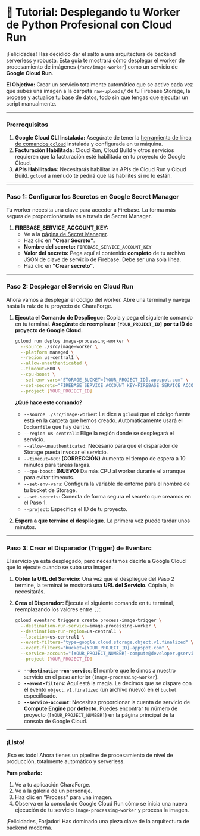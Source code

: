 # 🚀 Tutorial: Desplegando tu Worker de Python Profesional con Cloud Run

¡Felicidades! Has decidido dar el salto a una arquitectura de backend serverless y robusta. Esta guía te mostrará cómo desplegar el worker de procesamiento de imágenes (`/src/image-worker`) como un servicio de **Google Cloud Run**.

**El Objetivo:** Crear un servicio totalmente automático que se active cada vez que subes una imagen a la carpeta `raw-uploads/` de tu Firebase Storage, la procese y actualice tu base de datos, todo sin que tengas que ejecutar un script manualmente.

---

### Prerrequisitos

1.  **Google Cloud CLI Instalada:** Asegúrate de tener la [herramienta de línea de comandos `gcloud`](https://cloud.google.com/sdk/docs/install) instalada y configurada en tu máquina.
2.  **Facturación Habilitada:** Cloud Run, Cloud Build y otros servicios requieren que la facturación esté habilitada en tu proyecto de Google Cloud.
3.  **APIs Habilitadas:** Necesitarás habilitar las APIs de Cloud Run y Cloud Build. `gcloud` a menudo te pedirá que las habilites si no lo están.

---

### Paso 1: Configurar los Secretos en Google Secret Manager

Tu worker necesita una clave para acceder a Firebase. La forma más segura de proporcionársela es a través de Secret Manager.

1.  **FIREBASE_SERVICE_ACCOUNT_KEY:**
    *   Ve a la [página de Secret Manager](https://console.cloud.google.com/security/secret-manager).
    *   Haz clic en **"Crear Secreto"**.
    *   **Nombre del secreto:** `FIREBASE_SERVICE_ACCOUNT_KEY`
    *   **Valor del secreto:** Pega aquí el contenido **completo** de tu archivo JSON de clave de servicio de Firebase. Debe ser una sola línea.
    *   Haz clic en **"Crear secreto"**.

---

### Paso 2: Desplegar el Servicio en Cloud Run

Ahora vamos a desplegar el código del worker. Abre una terminal y navega hasta la raíz de tu proyecto de CharaForge.

1.  **Ejecuta el Comando de Despliegue:**
    Copia y pega el siguiente comando en tu terminal. **Asegúrate de reemplazar `[YOUR_PROJECT_ID]` por tu ID de proyecto de Google Cloud.**

    ```bash
    gcloud run deploy image-processing-worker \
      --source ./src/image-worker \
      --platform managed \
      --region us-central1 \
      --allow-unauthenticated \
      --timeout=600 \
      --cpu-boost \
      --set-env-vars="STORAGE_BUCKET=[YOUR_PROJECT_ID].appspot.com" \
      --set-secrets="FIREBASE_SERVICE_ACCOUNT_KEY=FIREBASE_SERVICE_ACCOUNT_KEY:latest" \
      --project [YOUR_PROJECT_ID]
    ```

    **¿Qué hace este comando?**
    *   `--source ./src/image-worker`: Le dice a `gcloud` que el código fuente está en la carpeta que hemos creado. Automáticamente usará el `Dockerfile` que hay dentro.
    *   `--region us-central1`: Elige la región donde se desplegará el servicio.
    *   `--allow-unauthenticated`: Necesario para que el disparador de Storage pueda invocar el servicio.
    *   `--timeout=600`: **(CORRECCIÓN)** Aumenta el tiempo de espera a 10 minutos para tareas largas.
    *   `--cpu-boost`: **(NUEVO)** Da más CPU al worker durante el arranque para evitar timeouts.
    *   `--set-env-vars`: Configura la variable de entorno para el nombre de tu bucket de Storage.
    *   `--set-secrets`: Conecta de forma segura el secreto que creamos en el Paso 1.
    *   `--project`: Especifica el ID de tu proyecto.

2.  **Espera a que termine el despliegue.** La primera vez puede tardar unos minutos.

---

### Paso 3: Crear el Disparador (Trigger) de Eventarc

El servicio ya está desplegado, pero necesitamos decirle a Google Cloud que lo ejecute cuando se suba una imagen.

1.  **Obtén la URL del Servicio:** Una vez que el despliegue del Paso 2 termine, la terminal te mostrará una **URL del Servicio**. Cópiala, la necesitarás.

2.  **Crea el Disparador:** Ejecuta el siguiente comando en tu terminal, reemplazando los valores entre `[]`:

    ```bash
    gcloud eventarc triggers create process-image-trigger \
      --destination-run-service=image-processing-worker \
      --destination-run-region=us-central1 \
      --location=us-central1 \
      --event-filters="type=google.cloud.storage.object.v1.finalized" \
      --event-filters="bucket=[YOUR_PROJECT_ID].appspot.com" \
      --service-account="[YOUR_PROJECT_NUMBER]-compute@developer.gserviceaccount.com" \
      --project [YOUR_PROJECT_ID]
    ```
    *   **`--destination-run-service`**: El nombre que le dimos a nuestro servicio en el paso anterior (`image-processing-worker`).
    *   **`--event-filters`**: Aquí está la magia. Le decimos que se dispare con el evento `object.v1.finalized` (un archivo nuevo) en el `bucket` especificado.
    *   **`--service-account`**: Necesitas proporcionar la cuenta de servicio de **Compute Engine por defecto**. Puedes encontrar tu número de proyecto (`[YOUR_PROJECT_NUMBER]`) en la página principal de la consola de Google Cloud.

---

### ¡Listo!

¡Eso es todo! Ahora tienes un pipeline de procesamiento de nivel de producción, totalmente automático y serverless.

**Para probarlo:**
1.  Ve a tu aplicación CharaForge.
2.  Ve a la galería de un personaje.
3.  Haz clic en "Process" para una imagen.
4.  Observa en la consola de Google Cloud Run cómo se inicia una nueva ejecución de tu servicio `image-processing-worker` y procesa la imagen.

¡Felicidades, Forjador! Has dominado una pieza clave de la arquitectura de backend moderna.
